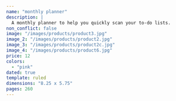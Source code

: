 ```yaml
---
name: "monthly planner"
description: |
  A monthly planner to help you quickly scan your to-do lists.
non_conflict: false
image: "/images/products/product3.jpg"
image_2: "/images/products/product2.jpg"
image_3: "/images/products/product2c.jpg"
image_4: "/images/products/product6.jpg"
price: 12
colors:
  - "pink"
dated: true
template: ruled
dimensions: "8.25 x 5.75"
pages: 260
---
```


